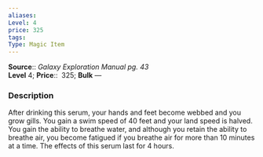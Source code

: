 ```yaml
---
aliases: 
Level: 4 
price: 325 
tags: 
Type: Magic Item
---
```

**Source**:: _Galaxy Exploration Manual pg. 43_  
**Level** 4;
**Price**::  325; **Bulk** —

### Description

After drinking this serum, your hands and feet become webbed and you grow gills. You gain a swim speed of 40 feet and your land speed is halved. You gain the ability to breathe water, and although you retain the ability to breathe air, you become fatigued if you breathe air for more than 10 minutes at a time. The effects of this serum last for 4 hours.
